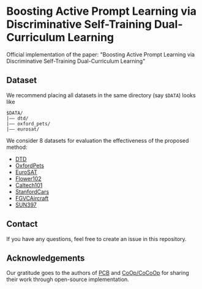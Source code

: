 # Boosting Active Prompt Learning via Discriminative Self-Training Dual-Curriculum Learning
Official implementation of the paper: "Boosting Active Prompt Learning via Discriminative Self-Training Dual-Curriculum Learning"
## Dataset
We recommend placing all datasets in the same directory (say `$DATA`) looks like
```
$DATA/
|–– dtd/
|–– oxford_pets/
|–– eurosat/
```

We consider 8 datasets for evaluation the effectiveness of the proposed method:
* [DTD](https://www.robots.ox.ac.uk/~vgg/data/dtd/download/dtd-r1.0.1.tar.gz)
* [OxfordPets](https://www.robots.ox.ac.uk/~vgg/data/pets/data/images.tar.gz)
* [EuroSAT](http://madm.dfki.de/files/sentinel/EuroSAT.zip)
* [Flower102](https://www.robots.ox.ac.uk/~vgg/data/flowers/102/102flowers.tgz)
* [Caltech101](http://www.vision.caltech.edu/Image_Datasets/Caltech101/101_ObjectCategories.tar.gz)
* [StanfordCars](https://ai.stanford.edu/~jkrause/cars/car_dataset.html)
* [FGVCAircraft]([https://ai.stanford.edu/~jkrause/cars/car_dataset.html](https://www.robots.ox.ac.uk/~vgg/data/fgvc-aircraft/archives/fgvc-aircraft-2013b.tar.gz.))
* [SUN397](http://vision.princeton.edu/projects/2010/SUN/SUN397.tar.gz)

## Contact
If you have any questions, feel free to create an issue in this repository.

## Acknowledgements
Our gratitude goes to the authors of [PCB](https://github.com/kaist-dmlab/pcb) and [CoOp/CoCoOp](https://github.com/KaiyangZhou/CoOp) for sharing their work through open-source implementation.

